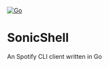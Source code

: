 [![Go](https://github.com/andrelcunha/SonicShell/actions/workflows/go.yml/badge.svg)](https://github.com/andrelcunha/SonicShell/actions/workflows/go.yml)
# SonicShell
An Spotify CLI client written in Go
